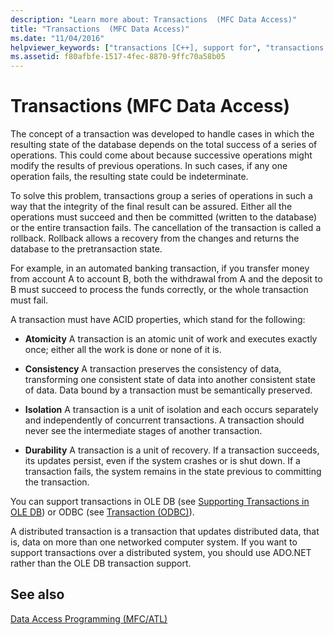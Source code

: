 ```yaml
---
description: "Learn more about: Transactions  (MFC Data Access)"
title: "Transactions  (MFC Data Access)"
ms.date: "11/04/2016"
helpviewer_keywords: ["transactions [C++], support for", "transactions [C++]", "databases [C++], transactions"]
ms.assetid: f80afbfe-1517-4fec-8870-9ffc70a58b05
---
```

# Transactions (MFC Data Access)

The concept of a transaction was developed to handle cases in which the resulting state of the database depends on the total success of a series of operations. This could come about because successive operations might modify the results of previous operations. In such cases, if any one operation fails, the resulting state could be indeterminate.

To solve this problem, transactions group a series of operations in such a way that the integrity of the final result can be assured. Either all the operations must succeed and then be committed (written to the database) or the entire transaction fails. The cancellation of the transaction is called a rollback. Rollback allows a recovery from the changes and returns the database to the pretransaction state.

For example, in an automated banking transaction, if you transfer money from account A to account B, both the withdrawal from A and the deposit to B must succeed to process the funds correctly, or the whole transaction must fail.

A transaction must have ACID properties, which stand for the following:

- **Atomicity** A transaction is an atomic unit of work and executes exactly once; either all the work is done or none of it is.

- **Consistency** A transaction preserves the consistency of data, transforming one consistent state of data into another consistent state of data. Data bound by a transaction must be semantically preserved.

- **Isolation** A transaction is a unit of isolation and each occurs separately and independently of concurrent transactions. A transaction should never see the intermediate stages of another transaction.

- **Durability** A transaction is a unit of recovery. If a transaction succeeds, its updates persist, even if the system crashes or is shut down. If a transaction fails, the system remains in the state previous to committing the transaction.

You can support transactions in OLE DB (see [Supporting Transactions in OLE DB](../data/oledb/supporting-transactions-in-ole-db.md)) or ODBC (see [Transaction (ODBC)](../data/odbc/transaction-odbc.md)).

A distributed transaction is a transaction that updates distributed data, that is, data on more than one networked computer system. If you want to support transactions over a distributed system, you should use ADO.NET rather than the OLE DB transaction support.

## See also

[Data Access Programming (MFC/ATL)](../data/data-access-programming-mfc-atl.md)
